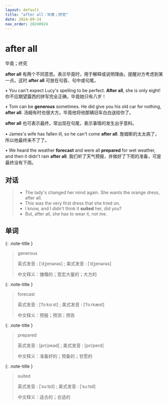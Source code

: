 ```yaml
---
layout: default
title: "after all：毕竟；终究"
date: 2024-09-24
nav_order: 20240924
---
```


# after all

毕竟；终究

**after all** 有两个不同意思。表示毕竟时，用于解释或说明理由，提醒对方考虑到某一点。这时 **after all** 可放在句首、句中或句尾。

• You can't expect Lucy's spelling to be perfect. **After all**, she is only eight!
你不应期望露西的拼写完全正确，毕竟她只有八岁！

• Tom can be **generous** sometimes. He did give you his old car for nothing, **after all**.
汤姆有时也很大方。毕竟他将他那辆旧车白白送给你了。

**after all** 也可表示最终，常出现在句尾，表示事情的发生出乎意料。

• James's wife has fallen ill, so he can't come **after all**.
詹姆斯的太太病了，所以他最终来不了了。

• We heard the weather **forecast** and were all **prepared** for wet weather, and then it didn't rain **after all**.
我们听了天气预报，并做好了下雨的准备，可是最终没有下雨。

## 对话

> - The lady's changed her mind again. She wants the orange dress, after all.
> - This was the very first dress that she tried on.
> - I know, and I didn't think it **suited** her, did you?
> - But, after all, she has to wear it, not me.

## 单词

{: .note-title }
> generous
>
> 英式发音 : [ˈdʒenərəs] ; 美式发音 : [ˈdʒenərəs]
>
> 中文释义：慷慨的；宽宏大量的；大方的

{: .note-title }
> forecast
>
> 英式发音 : [ˈfɔːkɑːst] ; 美式发音 : [ˈfɔːrkæst]
>
> 中文释义：预报；预测；预告

{: .note-title }
> prepared
>
> 英式发音 : [prɪˈpeəd] ; 美式发音 : [prɪˈperd]
>
> 中文释义：准备好的；预备的；甘愿的

{: .note-title }
> suited
>
> 英式发音 : [ˈsuːtɪd] ; 美式发音 : [ˈsuːtɪd]
>
> 中文释义：适合的；合适的
